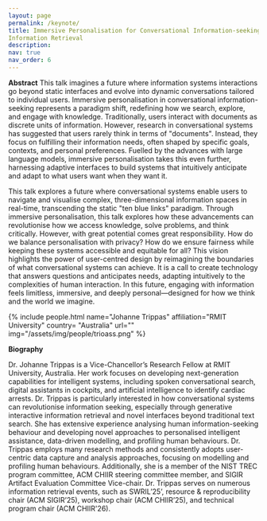 ```yaml
---
layout: page
permalink: /keynote/
title: Immersive Personalisation for Conversational Information-seeking:The Future of Interactive
Information Retrieval
description:
nav: true
nav_order: 6
---
```


**Abstract**
This talk imagines a future where information systems interactions go beyond static interfaces and evolve into dynamic conversations tailored to individual users. Immersive personalisation in conversational information-seeking represents a paradigm shift, redefining how we search, explore, and engage with knowledge. Traditionally, users interact with documents as discrete units of information. However, research in conversational systems has suggested that users rarely think in terms of "documents". Instead, they focus on fulfilling their information needs, often shaped by specific goals, contexts, and personal preferences. Fuelled by the advances with large language models, immersive personalisation takes this even further, harnessing adaptive interfaces to build systems that intuitively anticipate and adapt to what users want when they want it.

This talk explores a future where conversational systems enable users to navigate and visualise complex, three-dimensional information spaces in real-time, transcending the static "ten blue links" paradigm. Through immersive personalisation, this talk explores how these advancements can revolutionise how we access knowledge, solve problems, and think critically. However, with great potential comes great responsibility. How do we balance personalisation with privacy? How do we ensure fairness while keeping these systems accessible and equitable for all? This vision highlights the power of user-centred design by reimagining the boundaries of what conversational systems can achieve. It is a call to create technology that answers questions and anticipates needs, adapting intuitively to the complexities of human interaction. In this future, engaging with information feels limitless, immersive, and deeply personal—designed for how we think and the world we imagine.

<div class="col-sm-4">
</div>
<div class="col-sm-4">
    {% include people.html name="Johanne Trippas" affiliation="RMIT University" country= "Australia" url="" img="/assets/img/people/trioass.png" %}
</div>
<div class="col-sm-4">
</div>


**Biography**

Dr. Johanne Trippas is a Vice-Chancellor’s Research Fellow at RMIT University, Australia. Her work focuses on developing next-generation capabilities for intelligent systems, including spoken conversational search, digital assistants in cockpits, and artificial intelligence to identify cardiac arrests. Dr. Trippas is particularly interested in how conversational systems can revolutionise information seeking, especially through generative interactive information retrieval and novel interfaces beyond traditional text search. She has extensive experience analysing human information-seeking behaviour and developing novel approaches to personalised intelligent assistance, data-driven modelling, and profiling human behaviours. Dr. Trippas employs many research methods and consistently adopts user-centric data capture and analysis approaches, focusing on modelling and profiling human behaviours. Additionally, she is a member of the NIST TREC program committee, ACM CHIIR steering committee member, and SIGIR Artifact Evaluation Committee Vice-chair. Dr. Trippas serves on numerous information retrieval events, such as SWRIL’25’, resource & reproducibility chair (ACM SIGIR’25), workshop chair (ACM CHIIR’25), and technical program chair (ACM CHIIR'26).
